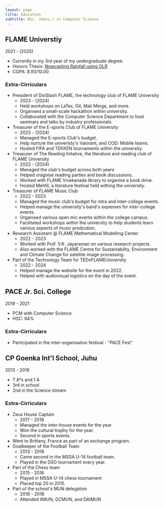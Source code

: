 ```yaml
---
layout: page
title: Education
subtitle: BSc. (Hons.) in Computer Science
---
```



## FLAME Universtiy
2021 - (2025)
- Currently in my 3rd year of my undergraduate degree.
- Honors Thesis: [Nowcasting Rainfall using OLR](https://jeetsh4h.github.io/2024-01-21-nowacasting-rainfall-using-olr/)
- CGPA: 8.93/10.00

### Extra-Cirriculars
- President of DotSlash FLAME, the technology club of FLAME University
    - 2023 - (2024)
    - Held workshops on LaTex, Git, Mail Merge, and more.
    - Organised a small-scale hackathon within university.
    - Collaborated with the Computer Science Department to host seminars and talks by industry professionals.
- Treasurer of the E-sports Club of FLAME University
    - 2023 - (2024)
    - Managed the E-sports Club's budget.
    - Help nurture the univeristy's Valorant, and COD: Mobile teams.
    - Hosted FIFA and TEKKEN tournaments within the university.
- Treasurer of The Reading Initative, the literature and reading club of FLAME University
    - 2022 - (2024)
    - Managed the club's budget across both years
    - Helped oragnise reading parties and book discussions.
    - Worked with FLAME Vivekanada library to organise a book drive.
    - Hosted Mehfil, a literature festival held withing the university.
- Treasurer of FLAME Music Club
    - 2022 - 2023
    - Managed the music club's budget for intra and inter-college events.
    - Helped manage the university's band's expenses for inter-college events.
    - Organised various open mic events within the college campus.
    - Facilitated workshops within the university to help students learn various aspects of music prodcution.
- Research Assistant @ FLAME Mathematical Modelling Center
    - 2022 - 2023
    - Worked with Prof. V.K. Jayaraman on various research projects.
    - Also worked with the FLAME Centre for Sustainability, Environment and Climate Change for satellite image processing.
- Part of the Technology Team for TEDxFLAMEUniversity
    - 2022 - 2024
    - Helped manage the website for the event in 2022.
    - Helped with audiovisual logistics on the day of the event.



## PACE Jr. Sci. College
2019 - 2021
- PCM with Computer Science
- HSC: 94%

### Extra-Cirriculars
- Participated in the inter-organisation festival - "PACE Fest"


## CP Goenka Int'l School, Juhu
2013 - 2019
- 7 A*s and 1 A
- 3rd in school
- 2nd in the Science stream

### Extra-Cirriculars
- Zeus House Captain
    - 2017 - 2018
    - Managed the inter-house events for the year.
    - Won the cultural trophy for the year.
    - Second in sports events.
- Went to Brittany, France as part of an exchange program.
- Goalkeeper of the Football Team
    - 2013 - 2018
    - Came second in the MSSA U-14 football team.
    - Played in the DSO tournament every year.
- Part of the Chess team
    - 2015 - 2016
    - Played in MSSA U-14 chess tournament
    - Placed top 20 in 2015.
- Part of the school's MUN delegation
    - 2016 - 2018
    - Attended IIMUN, GCMUN, and DAIMUN
